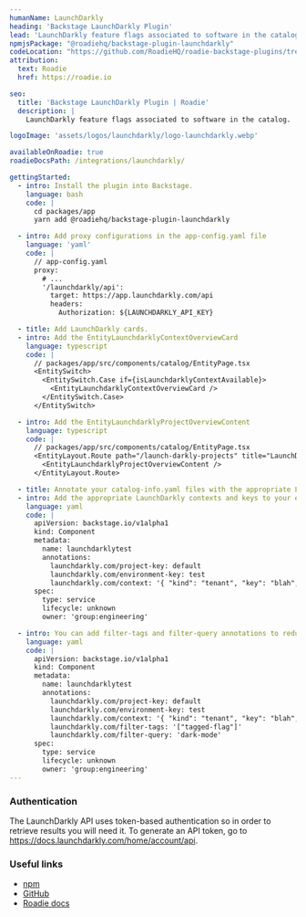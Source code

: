 ```yaml
---
humanName: LaunchDarkly
heading: 'Backstage LaunchDarkly Plugin'
lead: 'LaunchDarkly feature flags associated to software in the catalog'
npmjsPackage: "@roadiehq/backstage-plugin-launchdarkly"
codeLocation: "https://github.com/RoadieHQ/roadie-backstage-plugins/tree/main/plugins/frontend/backstage-plugin-launchdarkly"
attribution:
  text: Roadie
  href: https://roadie.io

seo:
  title: 'Backstage LaunchDarkly Plugin | Roadie'
  description: |
    LaunchDarkly feature flags associated to software in the catalog.

logoImage: 'assets/logos/launchdarkly/logo-launchdarkly.webp'

availableOnRoadie: true
roadieDocsPath: /integrations/launchdarkly/

gettingStarted:
  - intro: Install the plugin into Backstage.
    language: bash
    code: |
      cd packages/app
      yarn add @roadiehq/backstage-plugin-launchdarkly

  - intro: Add proxy configurations in the app-config.yaml file
    language: 'yaml'
    code: |
      // app-config.yaml
      proxy:
        # ...
        '/launchdarkly/api':
          target: https://app.launchdarkly.com/api
          headers:
            Authorization: ${LAUNCHDARKLY_API_KEY}

  - title: Add LaunchDarkly cards.
  - intro: Add the EntityLaunchdarklyContextOverviewCard
    language: typescript
    code: |
      // packages/app/src/components/catalog/EntityPage.tsx
      <EntitySwitch>
        <EntitySwitch.Case if={isLaunchdarklyContextAvailable}>
          <EntityLaunchdarklyContextOverviewCard />
        </EntitySwitch.Case>
      </EntitySwitch>

  - intro: Add the EntityLaunchdarklyProjectOverviewContent
    language: typescript
    code: |
      // packages/app/src/components/catalog/EntityPage.tsx
      <EntityLayout.Route path="/launch-darkly-projects" title="LaunchDarkly">
        <EntityLaunchdarklyProjectOverviewContent />
      </EntityLayout.Route>

  - title: Annotate your catalog-info.yaml files with the appropriate LaunchDarkly contexts and keys
  - intro: Add the appropriate LaunchDarkly contexts and keys to your entity pages.
    language: yaml
    code: |
      apiVersion: backstage.io/v1alpha1
      kind: Component
      metadata:
        name: launchdarklytest
        annotations:
          launchdarkly.com/project-key: default
          launchdarkly.com/environment-key: test
          launchdarkly.com/context: '{ "kind": "tenant", "key": "blah", "name": "blah" }'
      spec:
        type: service
        lifecycle: unknown
        owner: 'group:engineering'

  - intro: You can add filter-tags and filter-query annotations to reduce the volume of flags returned
    language: yaml
    code: |
      apiVersion: backstage.io/v1alpha1
      kind: Component
      metadata:
        name: launchdarklytest
        annotations:
          launchdarkly.com/project-key: default
          launchdarkly.com/environment-key: test
          launchdarkly.com/context: '{ "kind": "tenant", "key": "blah", "name": "blah" }'
          launchdarkly.com/filter-tags: '["tagged-flag"]'
          launchdarkly.com/filter-query: 'dark-mode'
      spec:
        type: service
        lifecycle: unknown
        owner: 'group:engineering'
---
```


### Authentication

The LaunchDarkly API uses token-based authentication so in order to retrieve results you will need it. To generate an API token, go to https://docs.launchdarkly.com/home/account/api.

### Useful links

- [npm](https://www.npmjs.com/package/@roadiehq/backstage-plugin-launchdarkly)
- [GitHub](https://roadie.io/docs/integrations/launchdarkly/)
- [Roadie docs](https://roadie.io/docs/integrations/launchdarkly/)
